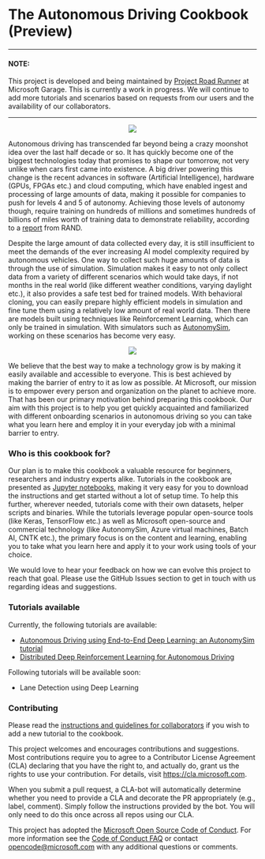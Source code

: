 # The Autonomous Driving Cookbook (Preview)



------

#### **NOTE:**

This project is developed and being maintained by [Project Road Runner](https://www.microsoft.com/en-us/garage/blog/2018/04/project-road-runner-train-autonomous-driving-algorithms-for-road-safety/) at Microsoft Garage. This is currently a work in progress. We will continue to add more tutorials and scenarios based on requests from our users and the availability of our collaborators.

------
<p align="center">
  <img src="AutonomySimE2EDeepLearning/car_driving.gif?raw=true" />
</p>


Autonomous driving has transcended far beyond being a crazy moonshot idea over the last half decade or so. It has quickly become one of the biggest technologies today that promises to shape our tomorrow, not very unlike when cars first came into existence. A big driver powering this change is the recent advances in software (Artificial Intelligence), hardware (GPUs, FPGAs etc.) and cloud computing, which have enabled ingest and processing of large amounts of data, making it possible for companies to push for levels 4 and 5 of autonomy. Achieving those levels of autonomy though, require training on hundreds of millions and sometimes hundreds of billions of miles worth of training data to demonstrate reliability, according to a [report](https://www.rand.org/pubs/research_reports/RR1478.html) from RAND.

Despite the large amount of data collected every day, it is still insufficient to meet the demands of the ever increasing AI model complexity required by autonomous vehicles. One way to collect such huge amounts of data is through the use of simulation. Simulation makes it easy to not only collect data from a variety of different scenarios which would take days, if not months in the real world (like different weather conditions, varying daylight etc.), it also provides a safe test bed for trained models. With behavioral cloning, you can easily prepare highly efficient models in simulation and fine tune them using a relatively low amount of real world data. Then there are models built using techniques like Reinforcement Learning, which can only be trained in simulation. With simulators such as [AutonomySim](https://github.com/nervosys/AutonomySim), working on these scenarios has become very easy.

<p align="center">
  <img src="DistributedRL/car_driving_2.gif?raw=true" />
</p>


We believe that the best way to make a technology grow is by making it easily available and accessible to everyone. This is best achieved by making the barrier of entry to it as low as possible. At Microsoft, our mission is to empower every person and organization on the planet to achieve more. That has been our primary motivation behind preparing this cookbook. Our aim with this project is to help you get quickly acquainted and familiarized with different onboarding scenarios in autonomous driving so you can take what you learn here and employ it in your everyday job with a minimal barrier to entry.

### Who is this cookbook for?

Our plan is to make this cookbook a valuable resource for beginners, researchers and industry experts alike. Tutorials in the cookbook are presented as [Jupyter notebooks](http://jupyter-notebook-beginner-guide.readthedocs.io/en/latest/what_is_jupyter.html), making it very easy for you to download the instructions and get started without a lot of setup time. To help this further, wherever needed, tutorials come with their own datasets, helper scripts and binaries. While the tutorials leverage popular open-source tools (like Keras, TensorFlow etc.) as well as Microsoft open-source and commercial technology (like AutonomySim, Azure virtual machines, Batch AI, CNTK etc.), the primary focus is on the content and learning, enabling you to take what you learn here and apply it to your work using tools of your choice.  

We would love to hear your feedback on how we can evolve this project to reach that goal. Please use the GitHub Issues section to get in touch with us regarding ideas and suggestions.

### Tutorials available

Currently, the following tutorials are available:

- [Autonomous Driving using End-to-End Deep Learning: an AutonomySim tutorial](./AutonomySimE2EDeepLearning/)
- [Distributed Deep Reinforcement Learning for Autonomous Driving](./DistributedRL/)

Following tutorials will be available soon:

- Lane Detection using Deep Learning

### Contributing

Please read the [instructions and guidelines for collaborators](https://github.com/Microsoft/AutonomousDrivingCookbook/blob/master/CONTRIBUTING.md) if you wish to add a new tutorial to the cookbook. 

This project welcomes and encourages contributions and suggestions.  Most contributions require you to agree to a Contributor License Agreement (CLA) declaring that you have the right to, and actually do, grant us the rights to use your contribution. For details, visit https://cla.microsoft.com.

When you submit a pull request, a CLA-bot will automatically determine whether you need to provide a CLA and decorate the PR appropriately (e.g., label, comment). Simply follow the instructions provided by the bot. You will only need to do this once across all repos using our CLA.

This project has adopted the [Microsoft Open Source Code of Conduct](https://opensource.microsoft.com/codeofconduct/). For more information see the [Code of Conduct FAQ](https://opensource.microsoft.com/codeofconduct/faq/) or contact [opencode@microsoft.com](mailto:opencode@microsoft.com) with any additional questions or comments.
